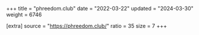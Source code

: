 +++
title = "phreedom.club"
date = "2022-03-22"
updated = "2024-03-30"
weight = 6746

[extra]
source = "https://phreedom.club/"
ratio = 35
size = 7
+++
